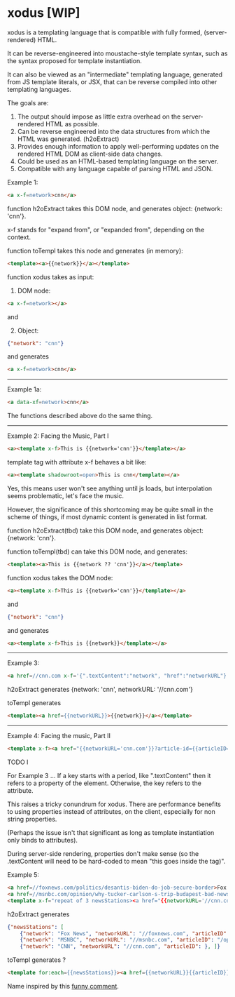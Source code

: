 # xodus [WIP]

xodus is a templating language that is compatible with fully formed, (server-rendered) HTML.

It can be reverse-engineered into moustache-style template syntax, such as the syntax proposed for template instantiation.

It can also be viewed as an "intermediate" templating language, generated from JS template literals, or JSX, that can be reverse compiled into other templating languages.

The goals are:

1.  The output should impose as little extra overhead on the server-rendered HTML as possible.
2.  Can be reverse engineered into the data structures from which the HTML was generated. (h2oExtract)
3.  Provides enough information to apply well-performing updates on the rendered HTML DOM as client-side data changes.
4.  Could be used as an HTML-based templating language on the server.   
4.  Compatible with any language capable of parsing HTML and JSON.

Example 1: 

```html
<a x-f=network>cnn</a>
```
function h2oExtract takes this DOM node, and generates object: {network: 'cnn'}.

x-f stands for "expand from", or "expanded from", depending on the context.

function toTempl takes this node and  generates (in memory):

```html
<template><a>{{network}}</a></template>
```


function xodus takes as input:

1. DOM node:

```html
<a x-f=network></a>
```

and 

2.  Object:

```JSON
{"network": "cnn"}
```

and generates

```html
<a x-f=network>cnn</a>
```

---

Example 1a:

```html
<a data-xf=network>cnn</a>
```

The functions described above do the same thing.

---


Example 2:  Facing the Music, Part I

```html
<a><template x-f>This is {{network='cnn'}}</template></a>
```

template tag with attribute x-f behaves a bit like:

```html
<a><template shadowroot=open>This is cnn</template></a>
```

Yes, this means user won't see anything until js loads, but interpolation seems problematic, let's face the music.

However, the significance of this shortcoming may be quite small in the scheme of things, if most dynamic content is generated in list format.

function h2oExtract(tbd) take this DOM node, and generates object: {network: 'cnn'}.

function toTempl(tbd) can take this DOM node, and generates:

```html
<template><a>This is {{network ?? 'cnn'}}</a></template>
```

function xodus takes the DOM node:

```html
<a><template x-f>This is {{network='cnn'}}</template></a>
```

and

```JSON
{"network": "cnn"}
```

and generates

```html
<a><template x-f>This is {{network}}</template></a>
```

 

---

Example 3:  

```html
<a href=//cnn.com x-f='{".textContent":"network", "href":"networkURL"}'>cnn</a>
```

h2oExtract generates {network: 'cnn', networkURL: '//cnn.com'}

toTempl generates 

```html
<template><a href={{networkURL}}>{{network}}</a></template>
```

---

Example 4: Facing the music, Part II

```html
<template x-f><a href="{{networkURL='cnn.com'}}?article-id={{articleID='2021/08/04/us/florida-school-mask-mandate-law/index.html'}}" x-f=networkURL>cnn</a>
```


TODO I

For Example 3 ... If a key starts with a period, like ".textContent" then it refers to a property of the element.  Otherwise, the key refers to the attribute.

This raises a tricky conundrum for xodus.  There are performance benefits to using properties instead of attributes, on the client, especially for non string properties.

(Perhaps the issue isn't that significant as long as template instantiation only binds to attributes).

During server-side rendering, properties don't make sense (so the .textContent will need to be hard-coded to mean "this goes inside the tag)".



Example 5:

```html
<a href=//foxnews.com/politics/desantis-biden-do-job-secure-border>Fox News</a>
<a href=//msnbc.com/opinion/why-tucker-carlson-s-trip-budapest-bad-news-america-n1275881>MSNBC</a>
<template x-f="repeat of 3 newsStations><a href="{{networkURL='//cnn.com'}}{{articleID='/2021/08/04/us/florida-school-mask-mandate-law/index.html'}}" x-f=networkURL>CNN</a></template>
```

h2oExtract generates 

```JSON
{"newsStations": [
    {"network": "Fox News", "networkURL": "//foxnews.com", "articleID": "/politics/desantis-biden-do-job-secure-border"}, 
    {"network": "MSNBC", "networkURL": "//msnbc.com", "articleID": "/opinion/why-tucker-carlson-s-trip-budapest-bad-news-america-n1275881"}, 
    {"network": "CNN", "networkURL": "//cnn.com", "articleID": }, ]}
```

toTempl generates ?

```html
<template for:each={{newsStations}}><a href={{networkURL}}{{articleID}}>{{network}}</a>
```

Name inspired by this [funny comment](https://twitter.com/davatron5000/status/1312955820137754624).

